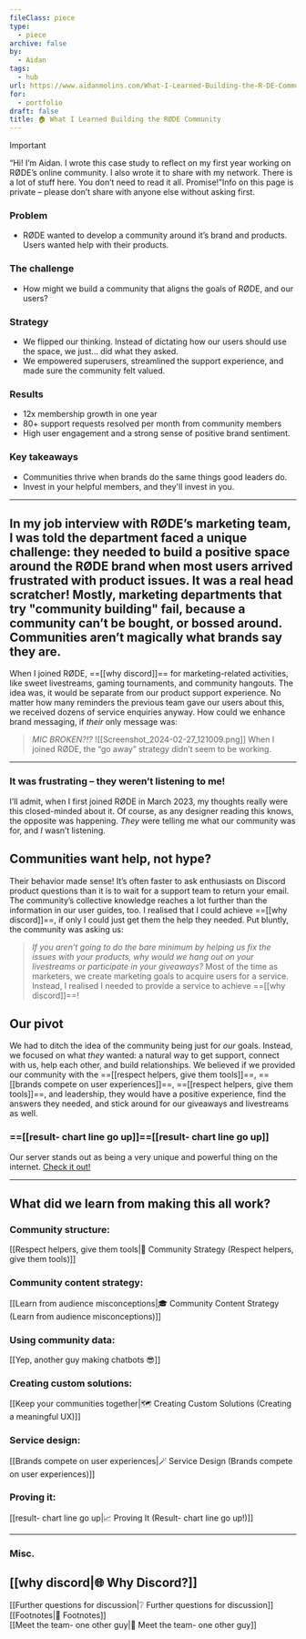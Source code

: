 ```yaml
---
fileClass: piece
type:
  - piece
archive: false
by:
  - Aidan
tags:
  - hub
url: https://www.aidanmolins.com/What-I-Learned-Building-the-R-DE-Community-5082f5c5e5444301b8fd7e909f2cda1b
for:
  - portfolio
draft: false
title: 🏠 What I Learned Building the RØDE Community
---
```

 
> [!important]  
> “Hi! I’m Aidan. I wrote this case study to reflect on my first year working on RØDE’s online community. I also wrote it to share with my network. There is a lot of stuff here. You don’t need to read it all. Promise!”Info on this page is private – please don’t share with anyone else without asking first.
> ### Problem
> * RØDE wanted to develop a community around it’s brand and products. 
> Users wanted help with their products.
> ### The challenge
> * How might we build a community that aligns the goals of RØDE, and our users?
> ### Strategy
> * We flipped our thinking. Instead of dictating how our users should use the space, we just… did what they asked. 
> * We empowered superusers, streamlined the support experience, and made sure the community felt valued.
> ### Results
> * 12x membership growth in one year
> * 80+ support requests resolved per month from community members
> * High user engagement and a strong sense of positive brand sentiment.
> ### Key takeaways
> * Communities thrive when brands do the same things good leaders do. 
> * Invest in your helpful members, and they'll invest in you.  

---
  
In my job interview with RØDE’s marketing team, I was told the department faced a unique challenge: they needed to build a positive space around the RØDE brand when most users arrived frustrated with product issues. It was a real head scratcher!
Mostly, marketing departments that try "community building" fail, because a community can’t be bought, or bossed around. Communities aren’t magically what brands say they are.
---
  
When I joined RØDE, ==[[why discord]]== for marketing-related activities, like sweet livestreams, gaming tournaments, and community hangouts.
The idea was, it would be separate from our product support experience.
No matter how many reminders the previous team gave our users about this, we received dozens of service enquiries anyway. How could we enhance brand messaging, if _their_ only message was:

> _MIC BROKEN?!?_
![[Screenshot_2024-02-27_121009.png]]
When I joined RØDE, the “go away” strategy didn’t seem to be working.
---
  
### It was frustrating – they weren’t listening to me!
I’ll admit, when I first joined RØDE in March 2023, my thoughts really were this closed-minded about it.
Of course, as any designer reading this knows, the opposite was happening. _They_ were telling me what our community was for, and _I_ wasn’t listening.
  
## Communities want help, not hype?
Their behavior made sense! It’s often faster to ask enthusiasts on Discord product questions than it is to wait for a support team to return your email. The community’s collective knowledge reaches a lot further than the information in our user guides, too.
I realised that I could achieve ==[[why discord]]==, if only I could just get them the help they needed.
Put bluntly, the community was asking us:

> _If you aren’t going to do the bare minimum by helping us fix the issues with your products, why would we hang out on your livestreams or participate in your giveaways?_
Most of the time as marketers, we create marketing goals to acquire users for a service. Instead, I realised I needed to provide a service to achieve ==[[why discord]]==!
  
## Our pivot
We had to ditch the idea of the community being just for _our_ goals. Instead, we focused on what _they_ wanted: a natural way to get support, connect with us, help each other, and build relationships.
We believed if we provided our community with the ==[[respect helpers, give them tools]]==, ==[[brands compete on user experiences]]==, ==[[respect helpers, give them tools]]==, and leadership, they would have a positive experience, find the answers they needed, and stick around for our giveaways and livestreams as well.
  
### ==[[result- chart line go up]]==[[result- chart line go up]]
Our server stands out as being a very unique and powerful thing on the internet. [Check it out!](https://discord.gg/audio-video-pros-by-rode-1001456982777155634)
  
---
## What did we learn from making this all work?

### Community structure:

[[Respect helpers, give them tools|💜 Community Strategy (Respect helpers, give them tools)]]

### Community content strategy:

[[Learn from audience misconceptions|🎓 Community Content Strategy (Learn from audience misconceptions)]]

### Using community data:

[[Yep, another guy making chatbots 😎]]

### Creating custom solutions:

[[Keep your communities together|🗺️ Creating Custom Solutions (Creating a meaningful UX)]]

### Service design:

[[Brands compete on user experiences|🪄 Service Design (Brands compete on user experiences)]]

### Proving it:

[[result- chart line go up|📈 Proving It (Result- chart line go up!)]]

---

### Misc.

## [[why discord|🌐 Why Discord?]]  
[[Further questions for discussion|❔ Further questions for discussion]]  
[[Footnotes|📜 Footnotes]]  
[[Meet the team- one other guy|👋 Meet the team- one other guy]]